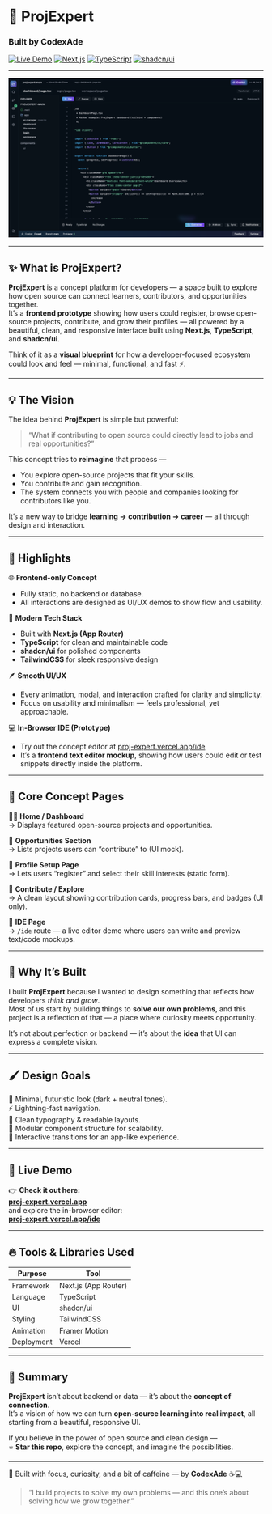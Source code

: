 # 🚀 ProjExpert  
### Built by **CodexAde**

[![Live Demo](https://img.shields.io/badge/Live%20Demo-proj--expert.vercel.app-green)](https://proj-expert.vercel.app)
[![Next.js](https://img.shields.io/badge/Next.js-black?logo=next.js)](https://nextjs.org/)
[![TypeScript](https://img.shields.io/badge/TypeScript-blue?logo=typescript)](https://www.typescriptlang.org/)
[![shadcn/ui](https://img.shields.io/badge/UI-shadcn/ui-yellowgreen)](https://ui.shadcn.com/)

---

[![IDE Preview](/public/ide.png)](https://proj-expert.vercel.app/ide)

---

## ✨ What is ProjExpert?

**ProjExpert** is a concept platform for developers — a space built to explore how open source can connect learners, contributors, and opportunities together.  
It’s a **frontend prototype** showing how users could register, browse open-source projects, contribute, and grow their profiles — all powered by a beautiful, clean, and responsive interface built using **Next.js**, **TypeScript**, and **shadcn/ui**.

Think of it as a **visual blueprint** for how a developer-focused ecosystem could look and feel — minimal, functional, and fast ⚡.

---

## 💡 The Vision

The idea behind **ProjExpert** is simple but powerful:  
> “What if contributing to open source could directly lead to jobs and real opportunities?”

This concept tries to **reimagine** that process —  
- You explore open-source projects that fit your skills.  
- You contribute and gain recognition.  
- The system connects you with people and companies looking for contributors like you.  

It’s a new way to bridge **learning → contribution → career** — all through design and interaction.

---

## 🧠 Highlights

🌐 **Frontend-only Concept**  
- Fully static, no backend or database.  
- All interactions are designed as UI/UX demos to show flow and usability.

🧩 **Modern Tech Stack**  
- Built with **Next.js (App Router)**  
- **TypeScript** for clean and maintainable code  
- **shadcn/ui** for polished components  
- **TailwindCSS** for sleek responsive design  

🪶 **Smooth UI/UX**  
- Every animation, modal, and interaction crafted for clarity and simplicity.  
- Focus on usability and minimalism — feels professional, yet approachable.  

💻 **In-Browser IDE (Prototype)**  
- Try out the concept editor at [proj-expert.vercel.app/ide](https://proj-expert.vercel.app/ide)  
- It’s a **frontend text editor mockup**, showing how users could edit or test snippets directly inside the platform.  

---

## 🎯 Core Concept Pages

🧑‍💻 **Home / Dashboard**  
→ Displays featured open-source projects and opportunities.

💬 **Opportunities Section**  
→ Lists projects users can “contribute” to (UI mock).  

🧠 **Profile Setup Page**  
→ Lets users “register” and select their skill interests (static form).  

💼 **Contribute / Explore**  
→ A clean layout showing contribution cards, progress bars, and badges (UI only).  

🧰 **IDE Page**  
→ `/ide` route — a live editor demo where users can write and preview text/code mockups.

---

## 🧭 Why It’s Built

I built **ProjExpert** because I wanted to design something that reflects how developers *think and grow*.  
Most of us start by building things to **solve our own problems**, and this project is a reflection of that — a place where curiosity meets opportunity.

It’s not about perfection or backend — it’s about the **idea** that UI can express a complete vision.

---

## 🖌️ Design Goals

🎨 Minimal, futuristic look (dark + neutral tones).  
⚡ Lightning-fast navigation.  
💬 Clean typography & readable layouts.  
🧱 Modular component structure for scalability.  
🌈 Interactive transitions for an app-like experience.

---

## 🚀 Live Demo

👉 **Check it out here:**  
**[proj-expert.vercel.app](https://proj-expert.vercel.app)**  
and explore the in-browser editor:  
**[proj-expert.vercel.app/ide](https://proj-expert.vercel.app/ide)**  

---

## 🔥 Tools & Libraries Used

| Purpose | Tool |
|----------|------|
| Framework | Next.js (App Router) |
| Language | TypeScript |
| UI | shadcn/ui |
| Styling | TailwindCSS |
| Animation | Framer Motion |
| Deployment | Vercel |

---

## 🌟 Summary

**ProjExpert** isn’t about backend or data — it’s about the **concept of connection**.  
It’s a vision of how we can turn **open-source learning into real impact**, all starting from a beautiful, responsive UI.

If you believe in the power of open source and clean design —  
⭐ **Star this repo**, explore the concept, and imagine the possibilities.

---

🦅 Built with focus, curiosity, and a bit of caffeine — by **CodexAde** ☕💻  
> “I build projects to solve my own problems — and this one’s about solving how we grow together.”
